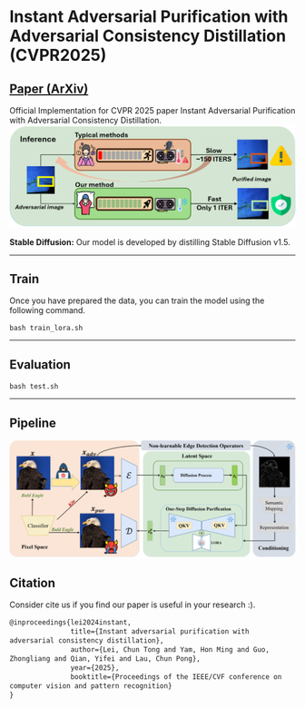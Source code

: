 # Instant Adversarial Purification with Adversarial Consistency Distillation (CVPR2025)
## [Paper (ArXiv)](https://arxiv.org/abs/2408.17064) 

Official Implementation for CVPR 2025 paper Instant Adversarial Purification with Adversarial Consistency Distillation.
![teaser](asset/teaser.png)


**Stable Diffusion:** Our model is developed by distilling Stable Diffusion v1.5.

---
## Train
Once you have prepared the data, you can train the model using the following command. 

```
bash train_lora.sh
```
---
## Evaluation

```
bash test.sh
```
---
## Pipeline
![more](asset/Pipeline.png)
## Citation
Consider cite us if you find our paper is useful in your research :).
```
@inproceedings{lei2024instant,
               title={Instant adversarial purification with adversarial consistency distillation},
               author={Lei, Chun Tong and Yam, Hon Ming and Guo, Zhongliang and Qian, Yifei and Lau, Chun Pong},
               year={2025},
               booktitle={Proceedings of the IEEE/CVF conference on computer vision and pattern recognition}
}
```
